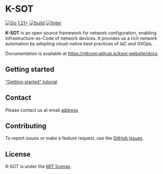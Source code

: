 <!--
Copyright (c) 2022 NTT Communications Corporation

Permission is hereby granted, free of charge, to any person obtaining a copy
of this software and associated documentation files (the "Software"), to deal
in the Software without restriction, including without limitation the rights
to use, copy, modify, merge, publish, distribute, sublicense, and/or sell
copies of the Software, and to permit persons to whom the Software is
furnished to do so, subject to the following conditions:

The above copyright notice and this permission notice shall be included in
all copies or substantial portions of the Software.

THE SOFTWARE IS PROVIDED "AS IS", WITHOUT WARRANTY OF ANY KIND, EXPRESS OR
IMPLIED, INCLUDING BUT NOT LIMITED TO THE WARRANTIES OF MERCHANTABILITY,
FITNESS FOR A PARTICULAR PURPOSE AND NONINFRINGEMENT. IN NO EVENT SHALL THE
AUTHORS OR COPYRIGHT HOLDERS BE LIABLE FOR ANY CLAIM, DAMAGES OR OTHER
LIABILITY, WHETHER IN AN ACTION OF CONTRACT, TORT OR OTHERWISE, ARISING FROM,
OUT OF OR IN CONNECTION WITH THE SOFTWARE OR THE USE OR OTHER DEALINGS IN
THE SOFTWARE.
-->

# K-SOT

[![Go 1.21+](https://img.shields.io/badge/go-1.21-9cf.svg)](https://golang.org/dl/)
[![build](https://github.com/nttcom/ksot/actions/workflows/build.yml/badge.svg)](https://github.com/nttcom/ksot/actions/workflows/build.yml)
[![linter](https://github.com/nttcom/ksot/actions/workflows/golangci-lint.yml/badge.svg)](https://github.com/nttcom/ksot/actions/workflows/golangci-lint.yml)

**K-SOT** is an open source framework for network configuration, enabling Infrastructure-as-Code of network devices. It provides us a rich network automation by adopting cloud-native best practices of IaC and GitOps.

Documentation is available at https://nttcom.github.io/ksot-website/docs.


## Getting started

["Getting-started" tutorial](https://nttcom.github.io/ksot-website/docs/getting-started)


## Contact

Please contact us at email [address](<tatsuki.sakai@ntt.com>)


## Contributing

To report issues or make a feature request, use the [GitHub Issues](https://github.com/nttcom/ksot/issues).


## License

K-SOT is under the [MIT license](https://en.wikipedia.org/wiki/MIT_License).